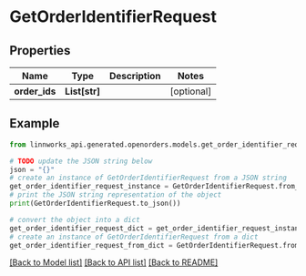 # GetOrderIdentifierRequest


## Properties

Name | Type | Description | Notes
------------ | ------------- | ------------- | -------------
**order_ids** | **List[str]** |  | [optional] 

## Example

```python
from linnworks_api.generated.openorders.models.get_order_identifier_request import GetOrderIdentifierRequest

# TODO update the JSON string below
json = "{}"
# create an instance of GetOrderIdentifierRequest from a JSON string
get_order_identifier_request_instance = GetOrderIdentifierRequest.from_json(json)
# print the JSON string representation of the object
print(GetOrderIdentifierRequest.to_json())

# convert the object into a dict
get_order_identifier_request_dict = get_order_identifier_request_instance.to_dict()
# create an instance of GetOrderIdentifierRequest from a dict
get_order_identifier_request_from_dict = GetOrderIdentifierRequest.from_dict(get_order_identifier_request_dict)
```
[[Back to Model list]](../README.md#documentation-for-models) [[Back to API list]](../README.md#documentation-for-api-endpoints) [[Back to README]](../README.md)



